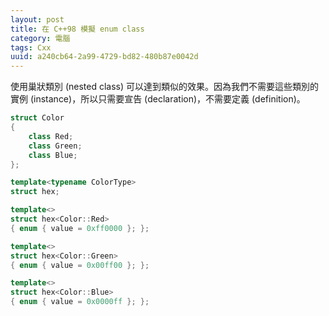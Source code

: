 ```yaml
---
layout: post
title: 在 C++98 模擬 enum class
category: 電腦
tags: Cxx
uuid: a240cb64-2a99-4729-bd82-480b87e0042d
---
```

使用巢狀類別 (nested class) 可以達到類似的效果。因為我們不需要這些類別的實例 (instance)，所以只需要宣告 (declaration)，不需要定義 (definition)。

```cpp
struct Color
{
    class Red;
    class Green;
    class Blue;
};

template<typename ColorType>
struct hex;

template<>
struct hex<Color::Red>
{ enum { value = 0xff0000 }; };

template<>
struct hex<Color::Green>
{ enum { value = 0x00ff00 }; };

template<>
struct hex<Color::Blue>
{ enum { value = 0x0000ff }; };
```
